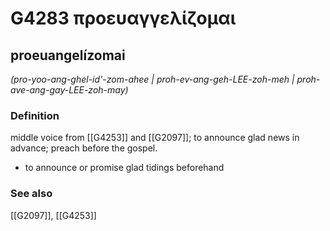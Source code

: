 # G4283 προευαγγελίζομαι

## proeuangelízomai

_(pro-yoo-ang-ghel-id'-zom-ahee | proh-ev-ang-geh-LEE-zoh-meh | proh-ave-ang-gay-LEE-zoh-may)_

### Definition

middle voice from [[G4253]] and [[G2097]]; to announce glad news in advance; preach before the gospel.

- to announce or promise glad tidings beforehand

### See also

[[G2097]], [[G4253]]

